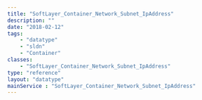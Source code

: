 ```yaml
---
title: "SoftLayer_Container_Network_Subnet_IpAddress"
description: ""
date: "2018-02-12"
tags:
    - "datatype"
    - "sldn"
    - "Container"
classes:
    - "SoftLayer_Container_Network_Subnet_IpAddress"
type: "reference"
layout: "datatype"
mainService : "SoftLayer_Container_Network_Subnet_IpAddress"
---
```

